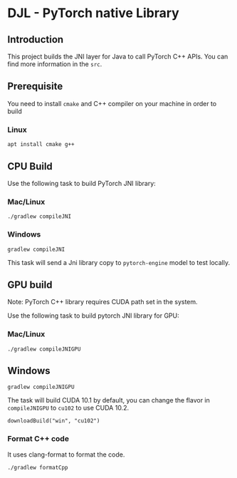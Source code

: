 # DJL - PyTorch native Library

## Introduction
This project builds the JNI layer for Java to call PyTorch C++ APIs.
You can find more information in the `src`.

## Prerequisite
You need to install `cmake` and C++ compiler on your machine in order to build

### Linux

```
apt install cmake g++
```

## CPU Build

Use the following task to build PyTorch JNI library:

### Mac/Linux

```
./gradlew compileJNI
```

### Windows

```
gradlew compileJNI
```

This task will send a Jni library copy to `pytorch-engine` model to test locally.

## GPU build
Note: PyTorch C++ library requires CUDA path set in the system.

Use the following task to build pytorch JNI library for GPU:

### Mac/Linux

```
./gradlew compileJNIGPU
```

## Windows

```
gradlew compileJNIGPU
```

The task will build CUDA 10.1 by default, you can change the flavor in `compileJNIGPU` to `cu102` to use CUDA 10.2.

```
downloadBuild("win", "cu102")
```

### Format C++ code
It uses clang-format to format the code.

```
./gradlew formatCpp
```
